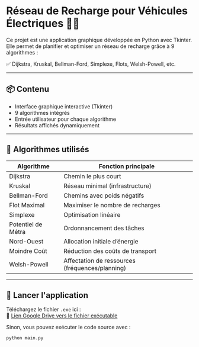 # Réseau de Recharge pour Véhicules Électriques 🔌🚗

Ce projet est une application graphique développée en Python avec Tkinter.  
Elle permet de planifier et optimiser un réseau de recharge grâce à 9 algorithmes :

✅ Dijkstra, Kruskal, Bellman-Ford, Simplexe, Flots, Welsh-Powell, etc.

---

## 📦 Contenu

- Interface graphique interactive (Tkinter)
- 9 algorithmes intégrés
- Entrée utilisateur pour chaque algorithme
- Résultats affichés dynamiquement

---

## 🧮 Algorithmes utilisés

| Algorithme        | Fonction principale                                     |
|-------------------|---------------------------------------------------------|
| Dijkstra          | Chemin le plus court                                    |
| Kruskal           | Réseau minimal (infrastructure)                         |
| Bellman-Ford      | Chemins avec poids négatifs                             |
| Flot Maximal      | Maximiser le nombre de recharges                        |
| Simplexe          | Optimisation linéaire                                   |
| Potentiel de Métra| Ordonnancement des tâches                               |
| Nord-Ouest        | Allocation initiale d’énergie                           |
| Moindre Coût      | Réduction des coûts de transport                        |
| Welsh-Powell      | Affectation de ressources (fréquences/planning)         |

---

## 🚀 Lancer l'application

Téléchargez le fichier `.exe` ici :  
📎 [Lien Google Drive vers le fichier exécutable](https://drive.google.com/TON_LIEN_ICI)

Sinon, vous pouvez exécuter le code source avec :

```bash
python main.py
